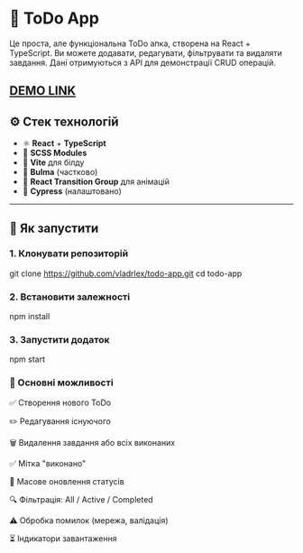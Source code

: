 # 📝 ToDo App

Це проста, але функціональна ToDo апка, створена на React + TypeScript. Ви можете додавати, редагувати, фільтрувати та видаляти завдання. Дані отримуються з API для демонстрації CRUD операцій.

[DEMO LINK](https://vladrlex.github.io/react_todo-app-with-api/)
---

## ⚙️ Стек технологій

- ⚛️ **React** + **TypeScript**
- 🧱 **SCSS Modules**
- 🚀 **Vite** для білду
- 🎨 **Bulma** (частково)
- 🔁 **React Transition Group** для анімацій
- 🧪 **Cypress** (налаштовано)

---

## 🚀 Як запустити

### 1. Клонувати репозиторій

git clone https://github.com/vladrlex/todo-app.git
cd todo-app

### 2. Встановити залежності
npm install

### 3. Запустити додаток
npm start



### 🔧 Основні можливості
✅ Створення нового ToDo

✏️ Редагування існуючого

🗑️ Видалення завдання або всіх виконаних

✅ Мітка "виконано"

🔄 Масове оновлення статусів

🔍 Фільтрація: All / Active / Completed

⚠️ Обробка помилок (мережа, валідація)

⏳ Індикатори завантаження


